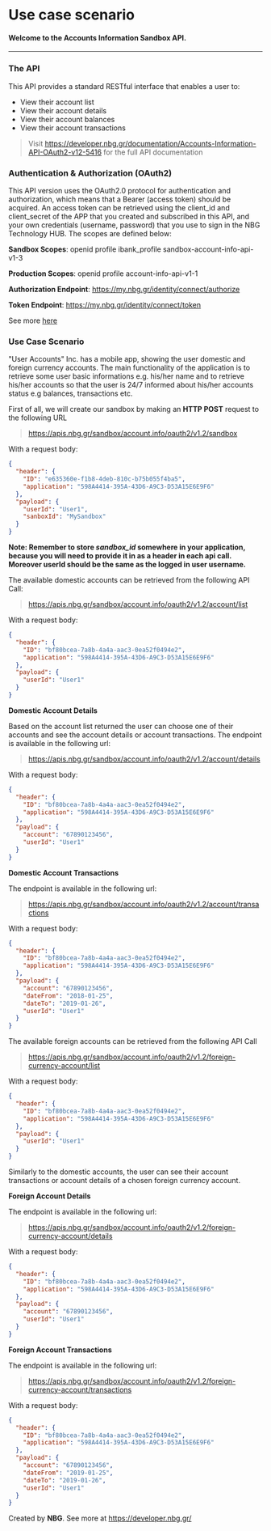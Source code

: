 # Use case scenario
#### Welcome to the Accounts Information Sandbox API.

------------------------------------------------------------------------------------------
### The API
This API provides a standard RESTful interface that enables a user to:
* View their account list
* View their account details
* View their account balances
* View their account transactions

> Visit https://developer.nbg.gr/documentation/Accounts-Information-API-OAuth2-v12-5416 for the full API documentation

### Authentication & Authorization (OAuth2)


This API version uses the OAuth2.0 protocol for authentication and authorization, which means that a Bearer (access token) should be acquired. An access token can be retrieved using the client_id and client_secret of the APP that you created and subscribed in this API, and your own credentials (username, password) that you use to sign in the NBG Technology HUB. The scopes are defined below:


**Sandbox Scopes**: openid profile ibank_profile sandbox-account-info-api-v1-3


**Production Scopes**: openid profile account-info-api-v1-1


**Authorization Endpoint**: https://my.nbg.gr/identity/connect/authorize
    
    
**Token  Endpoint**: https://my.nbg.gr/identity/connect/token


See more [here](https://developer.nbg.gr/oauth-document)

### Use Case Scenario 
"User Accounts" Inc. has a mobile app, showing the user domestic and foreign currency accounts. The main functionality of the application is to retrieve some user basic informations e.g.  his/her name and to retrieve his/her accounts so that the user is 24/7 informed about his/her accounts status e.g balances, transactions etc.

First of all, we will create our sandbox by making an **HTTP POST** request to the following URL
> https://apis.nbg.gr/sandbox/account.info/oauth2/v1.2/sandbox

With a request body:
```json
{
  "header": {
	"ID": "e635360e-f1b8-4deb-810c-b75b055f4ba5",
	"application": "598A4414-395A-43D6-A9C3-D53A15E6E9F6"
  },
  "payload": {
	"userId": "User1",
	"sanboxId": "MySandbox"
  }
}
``` 

**Note: Remember to store *sandbox_id* somewhere in your application, because you will need to provide it in as a header in each api call. Moreover userId should be the same as the logged in user username.**

The available domestic accounts can be retrieved from the following API Call:

> https://apis.nbg.gr/sandbox/account.info/oauth2/v1.2/account/list

With a request body:
```json
{
  "header": {
	"ID": "bf80bcea-7a8b-4a4a-aac3-0ea52f0494e2",
	"application": "598A4414-395A-43D6-A9C3-D53A15E6E9F6"
  },
  "payload": {
	"userId": "User1"
  }
}
``` 

**Domestic Account Details**

Based on the account list returned the user can choose one of their accounts and see the account details or account transactions. The endpoint is available in the following url:

> https://apis.nbg.gr/sandbox/account.info/oauth2/v1.2/account/details

With a request body:
```json
{
  "header": {
    "ID": "bf80bcea-7a8b-4a4a-aac3-0ea52f0494e2",
    "application": "598A4414-395A-43D6-A9C3-D53A15E6E9F6"
  },
  "payload": {
    "account": "67890123456",
    "userId": "User1"
  }
}
``` 

**Domestic Account Transactions**

The endpoint is available in the following url:
> https://apis.nbg.gr/sandbox/account.info/oauth2/v1.2/account/transactions


With a request body:
```json
{
  "header": {
    "ID": "bf80bcea-7a8b-4a4a-aac3-0ea52f0494e2",
    "application": "598A4414-395A-43D6-A9C3-D53A15E6E9F6"
  },
  "payload": {
    "account": "67890123456",
    "dateFrom": "2018-01-25",
    "dateTo": "2019-01-26",
    "userId": "User1"
  }
}
``` 

The available foreign accounts can be retrieved from the following API Call

> https://apis.nbg.gr/sandbox/account.info/oauth2/v1.2/foreign-currency-account/list

With a request body:
```json
{
  "header": {
	"ID": "bf80bcea-7a8b-4a4a-aac3-0ea52f0494e2",
	"application": "598A4414-395A-43D6-A9C3-D53A15E6E9F6"
  },
  "payload": {
	"userId": "User1"
  }
}
``` 

Similarly to the domestic accounts, the user can see their account transactions or account details of a chosen foreign currency account.

**Foreign Account Details**

The endpoint is available in the following url:
> https://apis.nbg.gr/sandbox/account.info/oauth2/v1.2/foreign-currency-account/details

With a request body:
```json
{
  "header": {
    "ID": "bf80bcea-7a8b-4a4a-aac3-0ea52f0494e2",
    "application": "598A4414-395A-43D6-A9C3-D53A15E6E9F6"
  },
  "payload": {
    "account": "67890123456",
    "userId": "User1"
  }
}
``` 

**Foreign Account Transactions**

The endpoint is available in the following url:
> https://apis.nbg.gr/sandbox/account.info/oauth2/v1.2/foreign-currency-account/transactions

With a request body:
```json
{
  "header": {
    "ID": "bf80bcea-7a8b-4a4a-aac3-0ea52f0494e2",
    "application": "598A4414-395A-43D6-A9C3-D53A15E6E9F6"
  },
  "payload": {
    "account": "67890123456",
    "dateFrom": "2019-01-25",
    "dateTo": "2019-01-26",
    "userId": "User1"
  }
}
``` 

Created by **NBG**. 
See more at https://developer.nbg.gr/
